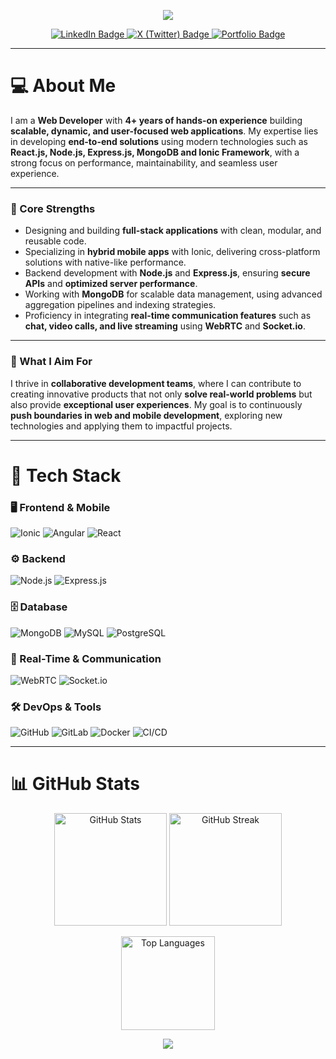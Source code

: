 <p align="center">
  <img src="https://capsule-render.vercel.app/api?type=wave&color=gradient&height=150&section=header&text=Hi,+I'm+Partha!+👋&fontSize=40&fontAlignY=35" />
</p>

<div id="badges" align="center">
  <a href="https://www.linkedin.com/in/partha-mandal-856801182" target="_blank">
    <img src="https://img.shields.io/badge/LinkedIn-0A66C2?style=for-the-badge&logo=linkedin&logoColor=white" alt="LinkedIn Badge"/>
  </a>
  <a href="https://x.com/ParthaM57355838" target="_blank">
    <img src="https://img.shields.io/badge/X-000000?style=for-the-badge&logo=x&logoColor=white" alt="X (Twitter) Badge"/>
  </a>
  <a href="https://partha.co.in" target="_blank">
    <img src="https://img.shields.io/badge/Portfolio-FF5722?style=for-the-badge&logo=googlechrome&logoColor=white" alt="Portfolio Badge"/>
  </a>
</div>

---

# 💻 About Me  

I am a **Web Developer** with **4+ years of hands-on experience** building **scalable, dynamic, and user-focused web applications**. My expertise lies in developing **end-to-end solutions** using modern technologies such as **React.js, Node.js, Express.js, MongoDB and Ionic Framework**, with a strong focus on performance, maintainability, and seamless user experience.  

---

### 🔹 Core Strengths  
- Designing and building **full-stack applications** with clean, modular, and reusable code.  
- Specializing in **hybrid mobile apps** with Ionic, delivering cross-platform solutions with native-like performance.  
- Backend development with **Node.js** and **Express.js**, ensuring **secure APIs** and **optimized server performance**.  
- Working with **MongoDB** for scalable data management, using advanced aggregation pipelines and indexing strategies.  
- Proficiency in integrating **real-time communication features** such as **chat, video calls, and live streaming** using **WebRTC** and **Socket.io**.  

---

### 🔹 What I Aim For  
I thrive in **collaborative development teams**, where I can contribute to creating innovative products that not only **solve real-world problems** but also provide **exceptional user experiences**. My goal is to continuously **push boundaries in web and mobile development**, exploring new technologies and applying them to impactful projects.  

---

# 🚀 Tech Stack  

### 🖥️ Frontend & Mobile  
![Ionic](https://img.shields.io/badge/Ionic-3880FF?style=for-the-badge&logo=ionic&logoColor=white)
![Angular](https://img.shields.io/badge/Angular-DD0031?style=for-the-badge&logo=angular&logoColor=white)
![React](https://img.shields.io/badge/React-20232A?style=for-the-badge&logo=react&logoColor=61DAFB)

### ⚙️ Backend  
![Node.js](https://img.shields.io/badge/Node.js-339933?style=for-the-badge&logo=node.js&logoColor=white)
![Express.js](https://img.shields.io/badge/Express.js-000000?style=for-the-badge&logo=express&logoColor=white)

### 🗄️ Database  
![MongoDB](https://img.shields.io/badge/MongoDB-47A248?style=for-the-badge&logo=mongodb&logoColor=white)
![MySQL](https://img.shields.io/badge/MySQL-4479A1?style=for-the-badge&logo=mysql&logoColor=white)
![PostgreSQL](https://img.shields.io/badge/PostgreSQL-316192?style=for-the-badge&logo=postgresql&logoColor=white)

### 🔗 Real-Time & Communication  
![WebRTC](https://img.shields.io/badge/WebRTC-333333?style=for-the-badge&logo=webrtc&logoColor=white)
![Socket.io](https://img.shields.io/badge/Socket.io-010101?style=for-the-badge&logo=socket.io&logoColor=white)

### 🛠️ DevOps & Tools  
![GitHub](https://img.shields.io/badge/GitHub-181717?style=for-the-badge&logo=github&logoColor=white)
![GitLab](https://img.shields.io/badge/GitLab-FC6D26?style=for-the-badge&logo=gitlab&logoColor=white)
![Docker](https://img.shields.io/badge/Docker-2496ED?style=for-the-badge&logo=docker&logoColor=white)
![CI/CD](https://img.shields.io/badge/CI%2FCD-4285F4?style=for-the-badge&logo=githubactions&logoColor=white)

---

# 📊 GitHub Stats  

<p align="center">
  <img src="https://github-readme-stats.vercel.app/api?username=web-codeveloper&show_icons=true&theme=radical" alt="GitHub Stats" height="180"/>
  <img src="https://github-readme-streak-stats.herokuapp.com/?user=web-codeveloper&theme=radical" alt="GitHub Streak" height="180"/>
</p>

<p align="center">
  <img src="https://github-readme-stats.vercel.app/api/top-langs/?username=web-codeveloper&layout=compact&theme=radical" alt="Top Languages" height="150"/>
</p>

<p align="center">
  <img src="https://capsule-render.vercel.app/api?type=wave&color=gradient&height=120&section=footer"/>
</p>

